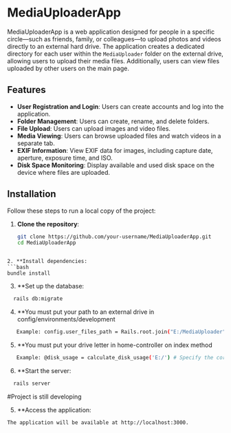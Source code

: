 # MediaUploaderApp

MediaUploaderApp is a web application designed for people in a specific circle—such as friends, family, or colleagues—to upload photos and videos directly to an external hard drive. The application creates a dedicated directory for each user within the `MediaUploader` folder on the external drive, allowing users to upload their media files. Additionally, users can view files uploaded by other users on the main page.

## Features

- **User Registration and Login**: Users can create accounts and log into the application.
- **Folder Management**: Users can create, rename, and delete folders.
- **File Upload**: Users can upload images and video files.
- **Media Viewing**: Users can browse uploaded files and watch videos in a separate tab.
- **EXIF Information**: View EXIF data for images, including capture date, aperture, exposure time, and ISO.
- **Disk Space Monitoring**: Display available and used disk space on the device where files are uploaded.

## Installation

Follow these steps to run a local copy of the project:

1. **Clone the repository**:
   ```bash
   git clone https://github.com/your-username/MediaUploaderApp.git
   cd MediaUploaderApp
  ```

2. **Install dependencies:
```bash
  bundle install
```

3. **Set up the database:
```bash
  rails db:migrate
```
4. **You must put your path to an external drive in config/environments/development
```bash
   Example: config.user_files_path = Rails.root.join("E:/MediaUploader")
```

5. **You must put your drive letter in home-controller on index method
```bash
   Example: @disk_usage = calculate_disk_usage('E:/') # Specify the correct mount point
```

6. **Start the server:
```bash
  rails server
```

#Project is still developing

5. **Access the application:
```bash
The application will be available at http://localhost:3000.
```
